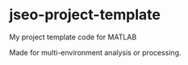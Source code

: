 # jseo-project-template
My project template code for MATLAB

Made for multi-environment analysis or processing.

